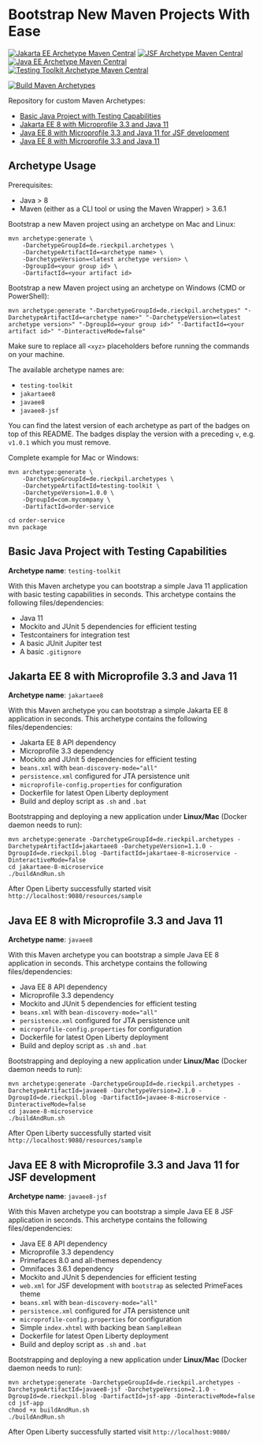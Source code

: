 # Bootstrap New Maven Projects With Ease

[![Jakarta EE Archetype Maven Central](https://img.shields.io/maven-central/v/de.rieckpil.archetypes/jakartaee8.svg?label=Jakarta%20EE%20Archetype%20Maven%20Central)](https://search.maven.org/search?q=g:%22de.rieckpil.archetypes%22%20AND%20a:%22jakartaee8%22)
[![JSF Archetype Maven Central](https://img.shields.io/maven-central/v/de.rieckpil.archetypes/javaee8-jsf.svg?label=JSF%20Archetype%20Maven%20Central)](https://search.maven.org/search?q=g:%22de.rieckpil.archetypes%22%20AND%20a:%22javaee8-jsf%22)
[![Java EE Archetype Maven Central](https://img.shields.io/maven-central/v/de.rieckpil.archetypes/javaee8.svg?label=Java%20EE%20Archetype%20Maven%20Central)](https://search.maven.org/search?q=g:%22de.rieckpil.archetypes%22%20AND%20a:%22javaee8%22)
[![Testing Toolkit Archetype Maven Central](https://img.shields.io/maven-central/v/de.rieckpil.archetypes/testing-toolkit.svg?label=Testing%20Toolkit%20Archetype%20Maven%20Central)](https://search.maven.org/search?q=g:%22de.rieckpil.archetypes%22%20AND%20a:%22testing-toolkit%22)

[![Build Maven Archetypes](https://github.com/rieckpil/custom-maven-archetypes/workflows/Build%20Maven%20Archetypes/badge.svg)](https://github.com/rieckpil/custom-maven-archetypes/actions)

Repository for custom Maven Archetypes:

* [Basic Java Project with Testing Capabilities](#basic-java-project-with-testing-capabilities)
* [Jakarta EE 8 with Microprofile 3.3 and Java 11](#jakarta-ee-8-with-microprofile-33-and-java-11)
* [Java EE 8 with Microprofile 3.3 and Java 11 for JSF development](#java-ee-8-with-microprofile-33-and-java-11-for-jsf-development)
* [Java EE 8 with Microprofile 3.3 and Java 11](#java-ee-8-with-microprofile-33-and-java-11)

## Archetype Usage

Prerequisites:

* Java > 8
* Maven (either as a CLI tool or using the Maven Wrapper) > 3.6.1

Bootstrap a new Maven project using an archetype on Mac and Linux:

```shell
mvn archetype:generate \
    -DarchetypeGroupId=de.rieckpil.archetypes \
    -DarchetypeArtifactId=<archetype name> \
    -DarchetypeVersion=<latest archetype version> \
    -DgroupId=<your group id> \
    -DartifactId=<your artifact id>
```

Bootstrap a new Maven project using an archetype on Windows (CMD or PowerShell):

```shell
mvn archetype:generate "-DarchetypeGroupId=de.rieckpil.archetypes" "-DarchetypeArtifactId=<archetype name>" "-DarchetypeVersion=<latest archetype version>" "-DgroupId=<your group id>" "-DartifactId=<your artifact id>" "-DinteractiveMode=false"
```

Make sure to replace all `<xyz>` placeholders before running the commands on your machine.

The available archetype names are:

- `testing-toolkit`
- `jakartaee8`
- `javaee8`
- `javaee8-jsf`

You can find the latest version of each archetype as part of the badges on top of this README. The badges display the version with a preceding `v`, e.g. `v1.0.1` which you must remove.

Complete example for Mac or Windows:

```shell
mvn archetype:generate \
    -DarchetypeGroupId=de.rieckpil.archetypes \
    -DarchetypeArtifactId=testing-toolkit \
    -DarchetypeVersion=1.0.0 \
    -DgroupId=com.mycompany \
    -DartifactId=order-service

cd order-service
mvn package
```

## Basic Java Project with Testing Capabilities

**Archetype name**: `testing-toolkit`

With this Maven archetype you can bootstrap a simple Java 11 application with basic testing capabilities in seconds. This archetype contains the following files/dependencies:

* Java 11
* Mockito and JUnit 5 dependencies for efficient testing
* Testcontainers for integration test
* A basic JUnit Jupiter test
* A basic `.gitignore`

## Jakarta EE 8 with Microprofile 3.3 and Java 11

**Archetype name**: `jakartaee8`

With this Maven archetype you can bootstrap a simple Jakarta EE 8 application in seconds. This archetype contains the following files/dependencies:

* Jakarta EE 8 API dependency
* Microprofile 3.3 dependency
* Mockito and JUnit 5 dependencies for efficient testing
* `beans.xml` with `bean-discovery-mode="all"`
* `persistence.xml` configured for JTA persistence unit
* `microprofile-config.properties` for configuration
* Dockerfile for latest Open Liberty deployment
* Build and deploy script as `.sh` and `.bat`

Bootstrapping and deploying a new application under **Linux/Mac** (Docker daemon needs to run):

```
mvn archetype:generate -DarchetypeGroupId=de.rieckpil.archetypes -DarchetypeArtifactId=jakartaee8 -DarchetypeVersion=1.1.0 -DgroupId=de.rieckpil.blog -DartifactId=jakartaee-8-microservice -DinteractiveMode=false
cd jakartaee-8-microservice
./buildAndRun.sh
```

After Open Liberty successfully started visit `http://localhost:9080/resources/sample`

## Java EE 8 with Microprofile 3.3 and Java 11

**Archetype name**: `javaee8`

With this Maven archetype you can bootstrap a simple Java EE 8 application in seconds. This archetype contains the following files/dependencies:

* Java EE 8 API dependency
* Microprofile 3.3 dependency
* Mockito and JUnit 5 dependencies for efficient testing
* `beans.xml` with `bean-discovery-mode="all"`
* `persistence.xml` configured for JTA persistence unit
* `microprofile-config.properties` for configuration
* Dockerfile for latest Open Liberty deployment
* Build and deploy script as `.sh` and `.bat`

Bootstrapping and deploying a new application under **Linux/Mac** (Docker daemon needs to run):

```
mvn archetype:generate -DarchetypeGroupId=de.rieckpil.archetypes -DarchetypeArtifactId=javaee8 -DarchetypeVersion=2.1.0 -DgroupId=de.rieckpil.blog -DartifactId=javaee-8-microservice -DinteractiveMode=false
cd javaee-8-microservice
./buildAndRun.sh
```

After Open Liberty successfully started visit `http://localhost:9080/resources/sample`

## Java EE 8 with Microprofile 3.3 and Java 11 for JSF development

**Archetype name**: `javaee8-jsf`

With this Maven archetype you can bootstrap a simple Java EE 8 JSF application in seconds. This archetype contains the following files/dependencies:

* Java EE 8 API dependency
* Microprofile 3.3 dependency
* Primefaces 8.0 and all-themes dependency
* Omnifaces 3.6.1 dependency
* Mockito and JUnit 5 dependencies for efficient testing
* `web.xml` for JSF development with `bootstrap` as selected PrimeFaces theme
* `beans.xml` with `bean-discovery-mode="all"`
* `persistence.xml` configured for JTA persistence unit
* `microprofile-config.properties` for configuration
* Simple `index.xhtml` with backing bean `SampleBean`
* Dockerfile for latest Open Liberty deployment
* Build and deploy script as `.sh` and `.bat`

Bootstrapping and deploying a new application under **Linux/Mac** (Docker daemon needs to run):

```
mvn archetype:generate -DarchetypeGroupId=de.rieckpil.archetypes -DarchetypeArtifactId=javaee8-jsf -DarchetypeVersion=2.1.0 -DgroupId=de.rieckpil.blog -DartifactId=jsf-app -DinteractiveMode=false
cd jsf-app
chmod +x buildAndRun.sh
./buildAndRun.sh
```

After Open Liberty successfully started visit `http://localhost:9080/`
